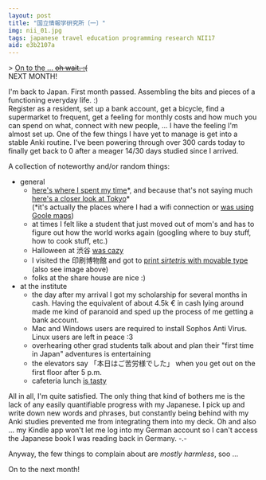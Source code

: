 ```yaml
---
layout: post
title: "国立情報学研究所〔一〕"
img: nii_01.jpg
tags: japanese travel education programming research NII17
aid: e3b2107a
---
```


&gt; [On to the ... <span style="text-decoration: line-through;">oh wait. :(</span>](/a/17d61d5b)  
NEXT MONTH!

I'm back to Japan. First month passed. Assembling the bits and pieces of a functioning everyday life. :)  
Register as a resident, set up a bank account, get a bicycle, find a supermarket to frequent, get a feeling for monthly costs and how much you can spend on what, connect with new people, ... I have the feeling I'm almost set up. One of the few things I have yet to manage is get into a stable Anki routine. I've been powering through over 300 cards today to finally get back to 0 after a meager 14/30 days studied since I arrived.

A collection of noteworthy and/or random things:  

* general
    * [here's where I spent my time](/assets/img/blog/nii_add_00_heatmap_h.jpg)\*, and because that's not saying much [here's a closer look at Tokyo](/assets/img/blog/nii_add_01_heatmap_t.jpg)\*<br>(\*it's actually the places where I had a wifi connection or [was using Goole maps](https://github.com/theopolisme/location-history-visualizer))
    * at times I felt like a student that just moved out of mom's and has to figure out how the world works again (googling where to buy stuff, how to cook stuff, etc.)
    * Halloween at <span class="mixlang"><span class="swap" swap="Shibuya"><span class="inner">渋谷</span></span></span> [was cazy](/assets/img/blog/nii_add_03.jpg)
    * I visited the <span class="mixlang"><span class="swap" swap="Printing Museum"><span class="inner">印刷博物館</span></span></span> and got to [print *sirtetris* with movable type](/assets/img/blog/nii_add_04.jpg) (also see image above)
    * folks at the share house are nice :)
* at the institute
    * the day after my arrival I got my scholarship for several months in cash. Having the equivalent of about 4.5k € in cash lying around made me kind of paranoid and sped up the process of me getting a bank account.
    * Mac and Windows users are required to install Sophos Anti Virus. Linux users are left in peace :3
    * overhearing other grad students talk about and plan their "first time in Japan" adventures is entertaining
    * the elevators say <span class="mixlang"><span class="swap" swap="&quot;Thank you for your hard work today&quot;"><span class="inner">「本日はご苦労様でした」</span></span></span> when you get out on the first floor after 5 p.m.
    * cafeteria lunch [is tasty](/assets/img/blog/nii_add_02.jpg)

All in all, I'm quite satisfied. The only thing that kind of bothers me is the lack of any easily quantifiable progress with my Japanese. I pick up and write down new words and phrases, but constantly being behind with my Anki studies prevented me from integrating them into my deck. Oh and also ... my Kindle app won't let me log into my German account so I can't access the Japanese book I was reading back in Germany. -.-

Anyway, the few things to complain about are *mostly harmless*, soo ...

On to the next month!
